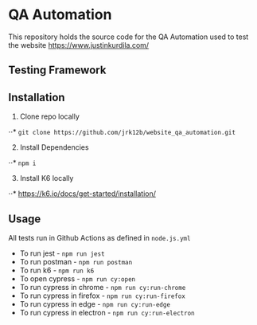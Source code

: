 # QA Automation

This repository holds the source code for the QA Automation used to test the website https://www.justinkurdila.com/

## Testing Framework

## Installation

1. Clone repo locally

⋅⋅* `git clone https://github.com/jrk12b/website_qa_automation.git`

2. Install Dependencies

⋅⋅* `npm i`

3. Install K6 locally

⋅⋅* https://k6.io/docs/get-started/installation/

## Usage

All tests run in Github Actions as defined in `node.js.yml`

* To run jest - `npm run jest`
* To run postman - `npm run postman`
* To run k6 - `npm run k6`
* To open cypress - `npm run cy:open`
* To run cypress in chrome - `npm run cy:run-chrome`
* To run cypress in firefox - `npm run cy:run-firefox`
* To run cypress in edge - `npm run cy:run-edge`
* To run cypress in electron - `npm run cy:run-electron`